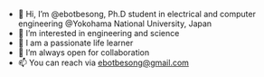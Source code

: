 - 👋 Hi, I’m @ebotbesong, Ph.D student in electrical and computer engineering  @Yokohama National University, Japan
- 👀 I’m interested in engineering and science
- 🌱 I am a passionate life learner
- 💞️ I’m always open for collaboration
- 📫 You can reach via ebotbesong@gmail.com
<!---
ebotbesong/ebotbesong is a ✨ special ✨ repository because its `README.md` (this file) appears on your GitHub profile.
You can click the Preview link to take a look at your changes.
--->

